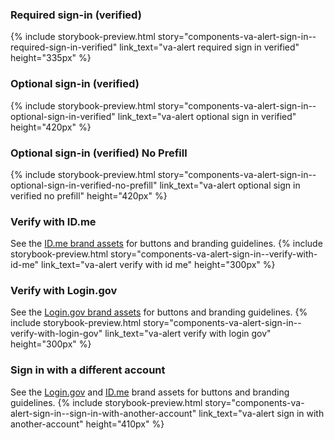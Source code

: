 ### Required sign-in (verified)
{% include storybook-preview.html story="components-va-alert-sign-in--required-sign-in-verified" link_text="va-alert required sign in verified" height="335px" %}

### Optional sign-in (verified)
{% include storybook-preview.html story="components-va-alert-sign-in--optional-sign-in-verified" link_text="va-alert optional sign in verified" height="420px" %}

### Optional sign-in (verified) No Prefill
{% include storybook-preview.html story="components-va-alert-sign-in--optional-sign-in-verified-no-prefill" link_text="va-alert optional sign in verified no prefill" height="420px"  %}

### Verify with ID.me
See the [ID.me brand assets](https://developers.id.me/brand-assets) for buttons and branding guidelines.
{% include storybook-preview.html story="components-va-alert-sign-in--verify-with-id-me" link_text="va-alert verify with id me" height="300px" %}

### Verify with Login.gov
See the [Login.gov brand assets](https://developers.login.gov/user-experience/sign-in-sign-out/#design-your-applications-sign-in-and-sign-out-buttons) for buttons and branding guidelines.
{% include storybook-preview.html story="components-va-alert-sign-in--verify-with-login-gov" link_text="va-alert verify with login gov" height="300px" %}

### Sign in with a different account
See the [Login.gov](https://developers.login.gov/user-experience/sign-in-sign-out/#design-your-applications-sign-in-and-sign-out-buttons) and [ID.me](https://developers.id.me/brand-assets) brand assets for buttons and branding guidelines.
{% include storybook-preview.html story="components-va-alert-sign-in--sign-in-with-another-account" link_text="va-alert sign in with another-account" height="410px" %}
